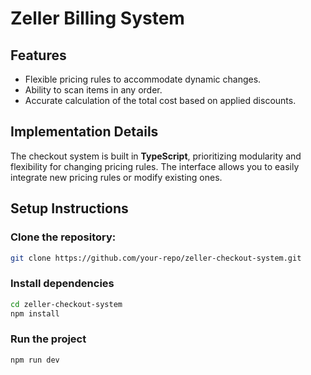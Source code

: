 # Zeller Billing System

## Features

- Flexible pricing rules to accommodate dynamic changes.
- Ability to scan items in any order.
- Accurate calculation of the total cost based on applied discounts.

## Implementation Details

The checkout system is built in **TypeScript**, prioritizing modularity and flexibility for changing pricing rules. The interface allows you to easily integrate new pricing rules or modify existing ones.

## Setup Instructions

### Clone the repository:

```bash
git clone https://github.com/your-repo/zeller-checkout-system.git
```

### Install dependencies
```bash
cd zeller-checkout-system
npm install
```
### Run the project 
```bash
npm run dev
```
